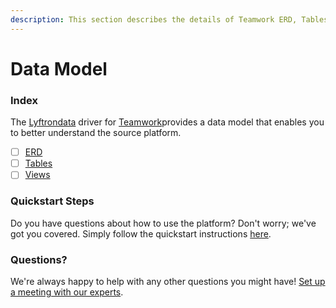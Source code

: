 ```yaml
---
description: This section describes the details of Teamwork ERD, Tables, and Views.
---
```


# Data Model

### Index

The  [Lyftrondata](https://www.lyftrondata.com/) driver for [Teamwork](None)provides a data model that enables you to better understand the source platform.

* [ ] [ERD](../../../business-analytics/teamwork/data-model/erd.md)
* [ ] [Tables](../../../business-analytics/teamwork/data-model/tables.md)
* [ ] [Views](../../../business-analytics/teamwork/data-model/views.md)

### Quickstart Steps

Do you have questions about how to use the platform? Don't worry; we've got you covered. Simply follow the quickstart instructions [here](../../../business-analytics/teamwork/quickstart-steps.md).

### Questions? <a href="#questions" id="questions"></a>

We're always happy to help with any other questions you might have! [Set up a meeting with our experts](https://www.lyftrondata.com/book-a-meeting/).

